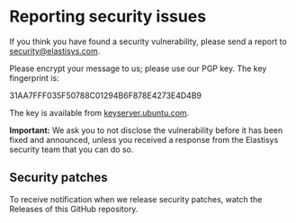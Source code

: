 # Reporting security issues

If you think you have found a security vulnerability, please send a report to [security@elastisys.com](mailto:security@elastisys.com).

Please encrypt your message to us; please use our PGP key. The key fingerprint is:

31AA7FFF035F50788C01294B6F878E4273E4D4B9

The key is available from [keyserver.ubuntu.com](https://keyserver.ubuntu.com/pks/lookup?search=0x31AA7FFF035F50788C01294B6F878E4273E4D4B9&fingerprint=on&op=index).

**Important:** We ask you to not disclose the vulnerability before it has been fixed and announced, unless you received a response from the Elastisys security team that you can do so.

## Security patches

To receive notification when we release security patches, watch the Releases of this GitHub repository.
